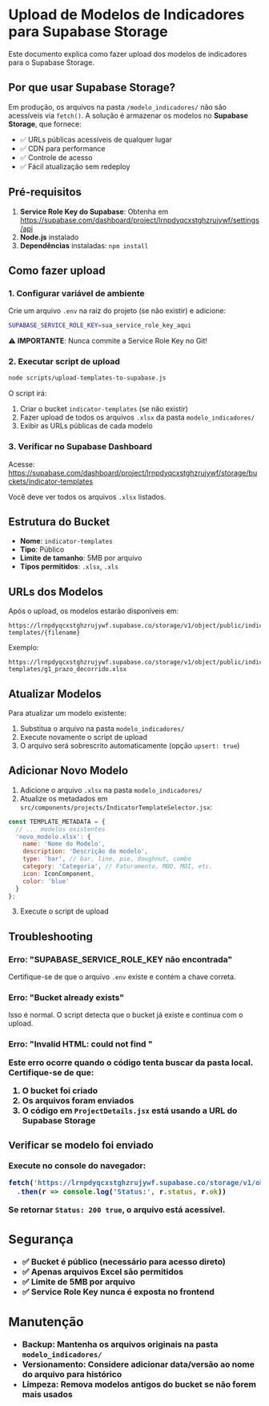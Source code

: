 # Upload de Modelos de Indicadores para Supabase Storage

Este documento explica como fazer upload dos modelos de indicadores para o Supabase Storage.

## Por que usar Supabase Storage?

Em produção, os arquivos na pasta `/modelo_indicadores/` não são acessíveis via `fetch()`. A solução é armazenar os modelos no **Supabase Storage**, que fornece:

- ✅ URLs públicas acessíveis de qualquer lugar
- ✅ CDN para performance
- ✅ Controle de acesso
- ✅ Fácil atualização sem redeploy

## Pré-requisitos

1. **Service Role Key do Supabase**: Obtenha em https://supabase.com/dashboard/project/lrnpdyqcxstghzrujywf/settings/api
2. **Node.js** instalado
3. **Dependências** instaladas: `npm install`

## Como fazer upload

### 1. Configurar variável de ambiente

Crie um arquivo `.env` na raiz do projeto (se não existir) e adicione:

```bash
SUPABASE_SERVICE_ROLE_KEY=sua_service_role_key_aqui
```

⚠️ **IMPORTANTE**: Nunca commite a Service Role Key no Git!

### 2. Executar script de upload

```bash
node scripts/upload-templates-to-supabase.js
```

O script irá:
1. Criar o bucket `indicator-templates` (se não existir)
2. Fazer upload de todos os arquivos `.xlsx` da pasta `modelo_indicadores/`
3. Exibir as URLs públicas de cada modelo

### 3. Verificar no Supabase Dashboard

Acesse: https://supabase.com/dashboard/project/lrnpdyqcxstghzrujywf/storage/buckets/indicator-templates

Você deve ver todos os arquivos `.xlsx` listados.

## Estrutura do Bucket

- **Nome**: `indicator-templates`
- **Tipo**: Público
- **Limite de tamanho**: 5MB por arquivo
- **Tipos permitidos**: `.xlsx`, `.xls`

## URLs dos Modelos

Após o upload, os modelos estarão disponíveis em:

```
https://lrnpdyqcxstghzrujywf.supabase.co/storage/v1/object/public/indicator-templates/{filename}
```

Exemplo:
```
https://lrnpdyqcxstghzrujywf.supabase.co/storage/v1/object/public/indicator-templates/g1_prazo_decorrido.xlsx
```

## Atualizar Modelos

Para atualizar um modelo existente:

1. Substitua o arquivo na pasta `modelo_indicadores/`
2. Execute novamente o script de upload
3. O arquivo será sobrescrito automaticamente (opção `upsert: true`)

## Adicionar Novo Modelo

1. Adicione o arquivo `.xlsx` na pasta `modelo_indicadores/`
2. Atualize os metadados em `src/components/projects/IndicatorTemplateSelector.jsx`:

```javascript
const TEMPLATE_METADATA = {
  // ... modelos existentes
  'novo_modelo.xlsx': {
    name: 'Nome do Modelo',
    description: 'Descrição do modelo',
    type: 'bar', // bar, line, pie, doughnut, combo
    category: 'Categoria', // Faturamento, MOD, MOI, etc.
    icon: IconComponent,
    color: 'blue'
  }
};
```

3. Execute o script de upload

## Troubleshooting

### Erro: "SUPABASE_SERVICE_ROLE_KEY não encontrada"

Certifique-se de que o arquivo `.env` existe e contém a chave correta.

### Erro: "Bucket already exists"

Isso é normal. O script detecta que o bucket já existe e continua com o upload.

### Erro: "Invalid HTML: could not find <table>"

Este erro ocorre quando o código tenta buscar da pasta local. Certifique-se de que:
1. O bucket foi criado
2. Os arquivos foram enviados
3. O código em `ProjectDetails.jsx` está usando a URL do Supabase Storage

### Verificar se modelo foi enviado

Execute no console do navegador:

```javascript
fetch('https://lrnpdyqcxstghzrujywf.supabase.co/storage/v1/object/public/indicator-templates/g1_prazo_decorrido.xlsx')
  .then(r => console.log('Status:', r.status, r.ok))
```

Se retornar `Status: 200 true`, o arquivo está acessível.

## Segurança

- ✅ Bucket é público (necessário para acesso direto)
- ✅ Apenas arquivos Excel são permitidos
- ✅ Limite de 5MB por arquivo
- ✅ Service Role Key nunca é exposta no frontend

## Manutenção

- **Backup**: Mantenha os arquivos originais na pasta `modelo_indicadores/`
- **Versionamento**: Considere adicionar data/versão ao nome do arquivo para histórico
- **Limpeza**: Remova modelos antigos do bucket se não forem mais usados
